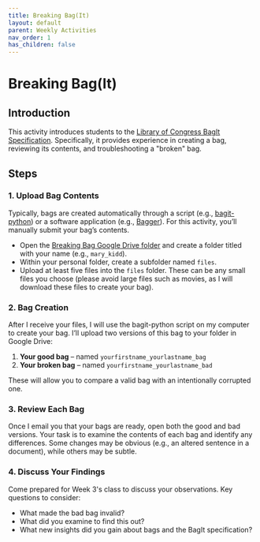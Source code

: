 ```yaml
---
title: Breaking Bag(It)
layout: default
parent: Weekly Activities
nav_order: 1
has_children: false
---
```


# Breaking Bag(It)

## Introduction
This activity introduces students to the [Library of Congress BagIt Specification](https://datatracker.ietf.org/doc/html/rfc8493). Specifically, it provides experience in creating a bag, reviewing its contents, and troubleshooting a "broken" bag.

## Steps

### 1. Upload Bag Contents

Typically, bags are created automatically through a script (e.g., [bagit-python](https://github.com/LibraryOfCongress/bagit-python)) or a software application (e.g., [Bagger](https://github.com/LibraryOfCongress/bagger)). For this activity, you’ll manually submit your bag’s contents.

- Open the [Breaking Bag Google Drive folder](https://drive.google.com/drive/folders/1U1Va5o9ksyrg5yBtqL8RAOe5Y8OttCwX?usp=sharing) and create a folder titled with your name (e.g., `mary_kidd`).
- Within your personal folder, create a subfolder named `files`.
- Upload at least five files into the `files` folder. These can be any small files you choose (please avoid large files such as movies, as I will download these files to create your bag).

### 2. Bag Creation

After I receive your files, I will use the bagit-python script on my computer to create your bag. I’ll upload two versions of this bag to your folder in Google Drive:

1. **Your good bag** – named `yourfirstname_yourlastname_bag`
2. **Your broken bag** – named `yourfirstname_yourlastname_bad`

These will allow you to compare a valid bag with an intentionally corrupted one.

### 3. Review Each Bag

Once I email you that your bags are ready, open both the good and bad versions. Your task is to examine the contents of each bag and identify any differences. Some changes may be obvious (e.g., an altered sentence in a document), while others may be subtle.

### 4. Discuss Your Findings

Come prepared for Week 3's class to discuss your observations. Key questions to consider:
- What made the bad bag invalid?
- What did you examine to find this out?
- What new insights did you gain about bags and the BagIt specification?

